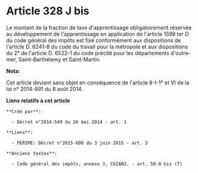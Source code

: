 # Article 328 J bis

Le montant de la fraction de taxe d'apprentissage obligatoirement réservée au développement de l'apprentissage en application
de l'article 1599 ter D du code général des impôts est fixé conformément aux dispositions de l'article D. 6241-8 du code du
travail pour la métropole et aux dispositions du 2° de l'article D. 6522-1 du code précité pour les départements d'outre-mer,
Saint-Barthélemy et Saint-Martin.

**Nota:**

Cet article devient sans objet en conséquence de l'article 8-I-1° et VI de la loi n° 2014-891 du 8 août 2014.

**Liens relatifs à cet article**

	**Créé par**:

	  - Décret n°2014-549 du 26 mai 2014 - art. 3

	**Liens**:

	  - PERIME: Décret n°2015-608 du 3 juin 2015 - art. 3

	**Anciens textes**:

	  - Code général des impôts, annexe 3, CGIAN3. - art. 50-0 bis (T)
